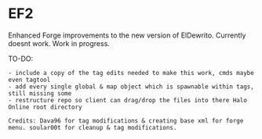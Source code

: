 # EF2

Enhanced Forge improvements to the new version of ElDewrito. Currently doesnt work. Work in progress.

TO-DO:
```
- include a copy of the tag edits needed to make this work, cmds maybe even tagtool
- add every single global & map object which is spawnable within tags, still missing some
- restructure repo so client can drag/drop the files into there Halo Online root directory
```

`Credits: Dava96 for tag modifications & creating base xml for forge menu. soular00t for cleanup & tag modifications.`
